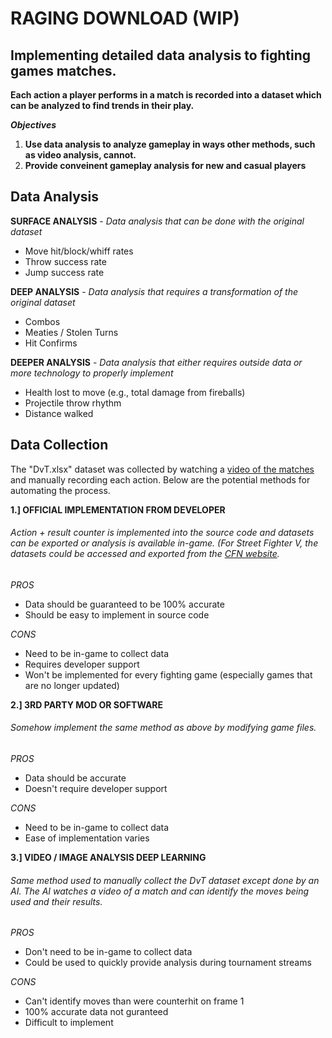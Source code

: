 # RAGING DOWNLOAD (WIP)
## Implementing detailed data analysis to fighting games matches.
**Each action a player performs in a match is recorded into a dataset which can be analyzed to find trends in their play.**

_**Objectives**_
1. **Use data analysis to analyze gameplay in ways other methods, such as video analysis, cannot.**
2. **Provide conveinent gameplay analysis for new and casual players**

## Data Analysis

**SURFACE ANALYSIS** - *Data analysis that can be done with the original dataset*
- Move hit/block/whiff rates
- Throw success rate
- Jump success rate

**DEEP ANALYSIS** - *Data analysis that requires a transformation of the original dataset*
- Combos
- Meaties / Stolen Turns
- Hit Confirms

**DEEPER ANALYSIS** - *Data analysis that either requires outside data or more technology to properly implement*
- Health lost to move (e.g., total damage from fireballs) 
- Projectile throw rhythm
- Distance walked

## Data Collection
The "DvT.xlsx" dataset was collected by watching a [video of the matches](https://youtu.be/LLPUW1IAGwY) and manually recording each action. Below are the potential methods for automating the process.

**1.] OFFICIAL IMPLEMENTATION FROM DEVELOPER**
###### Action + result counter is implemented into the source code and datasets can be exported or analysis is available in-game. (For Street Fighter V, the datasets could be accessed and exported from the [CFN website](https://game.capcom.com/cfn/sfv/).
_PROS_
- Data should be guaranteed to be 100% accurate
- Should be easy to implement in source code

_CONS_
- Need to be in-game to collect data
- Requires developer support
- Won't be implemented for every fighting game (especially games that are no longer updated)

**2.] 3RD PARTY MOD OR SOFTWARE**
###### Somehow implement the same method as above by modifying game files.
_PROS_
- Data should be accurate
- Doesn't require developer support

_CONS_
- Need to be in-game to collect data
- Ease of implementation varies

**3.] VIDEO / IMAGE ANALYSIS DEEP LEARNING**
###### Same method used to manually collect the DvT dataset except done by an AI. The AI watches a video of a match and can identify the moves being used and their results.
_PROS_
- Don't need to be in-game to collect data
- Could be used to quickly provide analysis during tournament streams

_CONS_
- Can't identify moves than were counterhit on frame 1
- 100% accurate data not guranteed
- Difficult to implement


